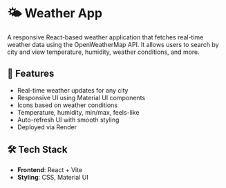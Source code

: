 # 🌤️ Weather App

A responsive React-based weather application that fetches real-time weather data using the OpenWeatherMap API. It allows users to search by city and view temperature, humidity, weather conditions, and more.

## 🚀 Features

- Real-time weather updates for any city
- Responsive UI using Material UI components
- Icons based on weather conditions
- Temperature, humidity, min/max, feels-like
- Auto-refresh UI with smooth styling
- Deployed via Render

## 🛠 Tech Stack

- **Frontend**: React + Vite
- **Styling**: CSS, Material UI
